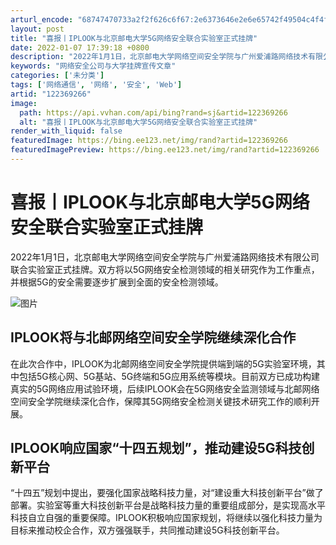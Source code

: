 ```yaml
---
arturl_encode: "68747470733a2f2f626c6f67:2e6373646e2e6e65742f49504c4f4f4b32303230303330362f:61727469636c652f64657461696c732f313232333639323636"
layout: post
title: "喜报丨IPLOOK与北京邮电大学5G网络安全联合实验室正式挂牌"
date: 2022-01-07 17:39:18 +0800
description: "2022年1月1日，北京邮电大学网络空间安全学院与广州爱浦路网络技术有限公司联合实验室正式挂牌。双方"
keywords: "网络安全公司与大学挂牌宣传文章"
categories: ['未分类']
tags: ['网络通信', '网络', '安全', 'Web']
artid: "122369266"
image:
  path: https://api.vvhan.com/api/bing?rand=sj&artid=122369266
  alt: "喜报丨IPLOOK与北京邮电大学5G网络安全联合实验室正式挂牌"
render_with_liquid: false
featuredImage: https://bing.ee123.net/img/rand?artid=122369266
featuredImagePreview: https://bing.ee123.net/img/rand?artid=122369266
---
```


# 喜报丨IPLOOK与北京邮电大学5G网络安全联合实验室正式挂牌

2022年1月1日，北京邮电大学网络空间安全学院与广州爱浦路网络技术有限公司联合实验室正式挂牌。双方将以5G网络安全检测领域的相关研究作为工作重点，并根据5G的安全需要逐步扩展到全面的安全检测领域。

![图片](https://i-blog.csdnimg.cn/blog_migrate/e84e1a6ba0afeb8359a7ae9920db183a.png)

## IPLOOK将与北邮网络空间安全学院继续深化合作

在此次合作中，IPLOOK为北邮网络空间安全学院提供端到端的5G实验室环境，其中包括5G核心网、5G基站、5G终端和5G应用系统等模块。目前双方已成功构建真实的5G网络应用试验环境，后续IPLOOK会在5G网络安全监测领域与北邮网络空间安全学院继续深化合作，保障其5G网络安全检测关键技术研究工作的顺利开展。

## IPLOOK响应国家“十四五规划”，推动建设5G科技创新平台

“十四五”规划中提出，要强化国家战略科技力量，对“建设重大科技创新平台”做了部署。实验室等重大科技创新平台是战略科技力量的重要组成部分，是实现高水平科技自立自强的重要保障。IPLOOK积极响应国家规划，将继续以强化科技力量为目标来推动校企合作，双方强强联手，共同推动建设5G科技创新平台。